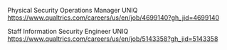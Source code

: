 Physical Security Operations Manager UNIQ https://www.qualtrics.com/careers/us/en/job/4699140?gh_jid=4699140

Staff Information Security Engineer UNIQ https://www.qualtrics.com/careers/us/en/job/5143358?gh_jid=5143358

